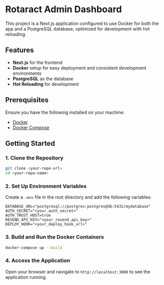 # Rotaract Admin Dashboard

This project is a Next.js application configured to use Docker for both the app and a PostgreSQL database, optimized for development with hot reloading.

## Features

- **Next.js** for the frontend
- **Docker** setup for easy deployment and consistent development environments
- **PostgreSQL** as the database
- **Hot Reloading** for development

## Prerequisites

Ensure you have the following installed on your machine:

- [Docker](https://docs.docker.com/get-docker/)
- [Docker Compose](https://docs.docker.com/compose/)

## Getting Started

### 1. Clone the Repository

```bash
git clone <your-repo-url>
cd <your-repo-name>
```

### 2. Set Up Environment Variables

Create a `.env` file in the root directory and add the following variables:

```env
DATABASE_URL="postgresql://postgres:postgres@db:5432/mydatabase"
AUTH_SECRET="<your_auth_secret>"
AUTH_TRUST_HOST=true
RESEND_API_KEY="<your_resend_api_key>"
DEPLOY_HOOK="<your_deploy_hook_url>"
```

### 3. Build and Run the Docker Containers

```bash
docker-compose up --build
```

### 4. Access the Application

Open your browser and navigate to `http://localhost:3000` to see the application running.
